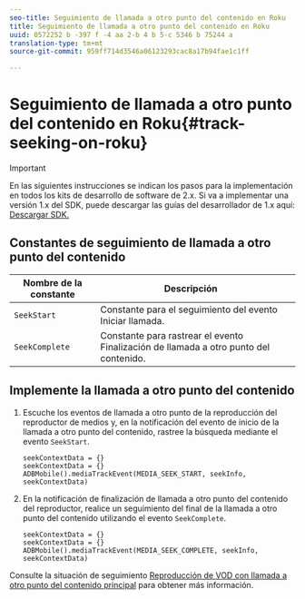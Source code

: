 ```yaml
---
seo-title: Seguimiento de llamada a otro punto del contenido en Roku
title: Seguimiento de llamada a otro punto del contenido en Roku
uuid: 0572252 b -397 f -4 aa 2-b 4 b 5-c 5346 b 75244 a
translation-type: tm+mt
source-git-commit: 959ff714d3546a06123293cac8a17b94fae1c1ff

---
```



# Seguimiento de llamada a otro punto del contenido en Roku{#track-seeking-on-roku}

>[!IMPORTANT]
>
>En las siguientes instrucciones se indican los pasos para la implementación en todos los kits de desarrollo de software de 2.x. Si va a implementar una versión 1.x del SDK, puede descargar las guías del desarrollador de 1.x aquí: [Descargar SDK.](../../../sdk-implement/download-sdks.md)

## Constantes de seguimiento de llamada a otro punto del contenido

| Nombre de la constante | Descripción     |
|---|---|
| `SeekStart` | Constante para el seguimiento del evento Iniciar llamada. |
| `SeekComplete` | Constante para rastrear el evento Finalización de llamada a otro punto del contenido. |

## Implemente la llamada a otro punto del contenido

1. Escuche los eventos de llamada a otro punto de la reproducción del reproductor de medios y, en la notificación del evento de inicio de la llamada a otro punto del contenido, rastree la búsqueda mediante el evento `SeekStart`.

   ```
   seekContextData = {}
   seekContextData = {}
   ADBMobile().mediaTrackEvent(MEDIA_SEEK_START, seekInfo, seekContextData)
   ```

1. En la notificación de finalización de llamada a otro punto del contenido del reproductor, realice un seguimiento del final de la llamada a otro punto del contenido utilizando el evento `SeekComplete`.

   ```
   seekContextData = {}
   seekContextData = {}
   ADBMobile().mediaTrackEvent(MEDIA_SEEK_COMPLETE, seekInfo, seekContextData)
   ```

Consulte la situación de seguimiento [Reproducción de VOD con llamada a otro punto del contenido principal](../../../sdk-implement/tracking-scenarios/vod-seeking.md) para obtener más información.
